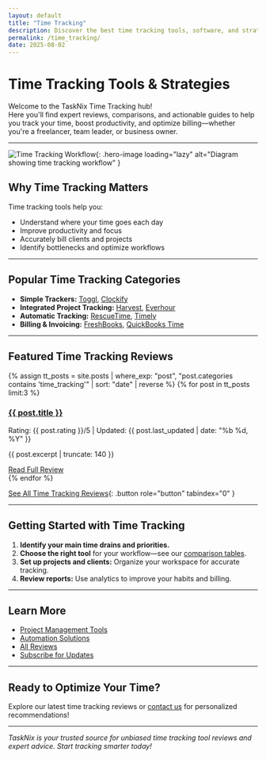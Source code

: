 ```yaml
---
layout: default
title: "Time Tracking"
description: Discover the best time tracking tools, software, and strategies. Explore expert reviews, comparisons, and actionable tips for tracking productivity and billable hours.
permalink: /time_tracking/
date: 2025-08-02
---
```


# Time Tracking Tools & Strategies

Welcome to the TaskNix Time Tracking hub!  
Here you'll find expert reviews, comparisons, and actionable guides to help you track your time, boost productivity, and optimize billing—whether you're a freelancer, team leader, or business owner.

---

![Time Tracking Workflow](/images/time-tracking-workflow.png){: .hero-image loading="lazy" alt="Diagram showing time tracking workflow" }

## Why Time Tracking Matters

Time tracking tools help you:

- Understand where your time goes each day
- Improve productivity and focus
- Accurately bill clients and projects
- Identify bottlenecks and optimize workflows

---

## Popular Time Tracking Categories

- **Simple Trackers:** [Toggl](/reviews/toggl-review), [Clockify](/reviews/clockify-review)
- **Integrated Project Tracking:** [Harvest](/2025/08/02/harvest-review), [Everhour](/reviews/everhour-review)
- **Automatic Tracking:** [RescueTime](/reviews/rescuetime-review), [Timely](/2025/08/02/timely-review)
- **Billing & Invoicing:** [FreshBooks](/2025/08/02/freshbooks-review), [QuickBooks Time](/reviews/quickbooks-time-review)

---

## Featured Time Tracking Reviews

{% assign tt_posts = site.posts | where_exp: "post", "post.categories contains 'time_tracking'" | sort: "date" | reverse %}
{% for post in tt_posts limit:3 %}
<div class="review-preview">
  <h3><a href="{{ post.url | relative_url }}">{{ post.title }}</a></h3>
  <p class="meta">Rating: {{ post.rating }}/5 | Updated: {{ post.last_updated | date: "%b %d, %Y" }}</p>
  <p>{{ post.excerpt | truncate: 140 }}</p>
  <a href="{{ post.url | relative_url }}" class="button secondary" role="button" tabindex="0" style="margin-top:10px;">Read Full Review</a>
</div>
{% endfor %}

[See All Time Tracking Reviews](/reviews?category=time_tracking){: .button role="button" tabindex="0" }

---

## Getting Started with Time Tracking

1. **Identify your main time drains and priorities.**
2. **Choose the right tool** for your workflow—see our [comparison tables](/comparisons).
3. **Set up projects and clients:** Organize your workspace for accurate tracking.
4. **Review reports:** Use analytics to improve your habits and billing.

---

## Learn More

- [Project Management Tools](/project-management)
- [Automation Solutions](/automation)
- [All Reviews](/reviews)
- [Subscribe for Updates](/newsletter)

---

## Ready to Optimize Your Time?

Explore our latest time tracking reviews or [contact us](/contact) for personalized recommendations!

---

*TaskNix is your trusted source for unbiased time tracking tool reviews and expert advice. Start tracking smarter today!*